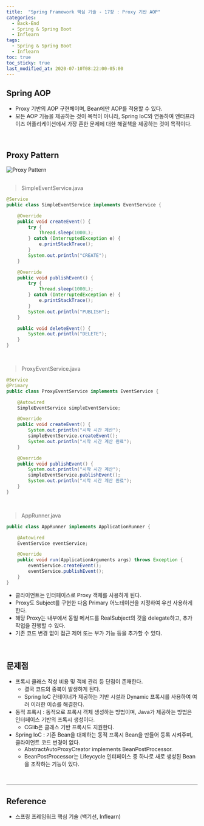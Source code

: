 ```yaml
---
title:  "Spring Framework 핵심 기술 - 17장 : Proxy 기반 AOP"
categories:
  - Back-End
  - Spring & Spring Boot
  - Inflearn
tags:
  - Spring & Spring Boot
  - Inflearn
toc: true
toc_sticky: true
last_modified_at: 2020-07-10T08:22:00-05:00
---
```


## Spring AOP

* Proxy 기반의 AOP 구현체이며, Bean에만 AOP를 적용할 수 있다.
* 모든 AOP 기능을 제공하는 것이 목적이 아니라, Spring IoC와 연동하여 엔터프라이즈 어플리케이션에서 가장 흔한 문제에 대한 해결책을 제공하는 것이 목적이다.

<br>

## Proxy Pattern

![Proxy Pattern](https://user-images.githubusercontent.com/56240505/80108193-fdfd4f00-85b6-11ea-863a-c54984ba5e15.png)<br><br>

> SimpleEventService.java

```java
@Service
public class SimpleEventService implements EventService {

    @Override
    public void createEvent() {
        try {
            Thread.sleep(1000L);
        } catch (InterruptedException e) {
            e.printStackTrace();
        }
        System.out.println("CREATE");
    }

    @Override
    public void publishEvent() {
        try {
            Thread.sleep(1000L);
        } catch (InterruptedException e) {
            e.printStackTrace();
        }
        System.out.println("PUBLISH");
    }

    public void deleteEvent() {
        System.out.println("DELETE");
    }
}
```

<br>

> ProxyEventService.java

```java
@Service
@Primary
public class ProxyEventService implements EventService {

    @Autowired
    SimpleEventService simpleEventService;

    @Override
    public void createEvent() {
        System.out.println("시작 시간 계산");
        simpleEventService.createEvent();
        System.out.println("시작 시간 계산 완료");
    }

    @Override
    public void publishEvent() {
        System.out.println("시작 시간 계산");
        simpleEventService.publishEvent();
        System.out.println("시작 시간 계산 완료");
    }
}
```

<br>

> AppRunner.java

```java
public class AppRunner implements ApplicationRunner {

    @Autowired
    EventService eventService;

    @Override
    public void run(ApplicationArguments args) throws Exception {
        eventService.createEvent();
        eventService.publishEvent();
    }
}
```

* 클라이언트는 인터페이스로 Proxy 객체를 사용하게 된다.
* Proxy도 Subject를 구현한 다음 Primary 어노테이션을 지정하여 우선 사용하게 한다.
* 해당 Proxy는 내부에서 동일 메서드를 RealSubject의 것을 delegate하고, 추가 작업을 진행할 수 있다.
* 기존 코드 변경 없이 접근 제어 또는 부가 기능 등을 추가할 수 있다.

<br>

## 문제점

* 프록시 클래스 작성 비용 및 객체 관리 등 단점이 존재한다.
  * 결국 코드의 중복이 발생하게 된다.
  * Spring IoC 컨테이너가 제공하는 기반 시설과 Dynamic 프록시를 사용하여 여러 이러한 이슈를 해결한다.
* 동적 프록시 : 동적으로 프록시 객체 생성하는 방법이며, Java가 제공하는 방법은 인터페이스 기반의 프록시 생성이다.
  * CGlib은 클래스 기반 프록시도 지원한다.
* Spring IoC : 기존 Bean을 대체하는 동적 프록시 Bean을 만들어 등록 시켜주며, 클라이언트 코드 변경이 없다.
  * AbstractAutoProxyCreator implements BeanPostProcessor.
  * BeanPostProcessor는 Lifeycycle 인터페이스 중 하나로 새로 생성된 Bean을 조작하는 기능이 있다.

<br>

---

## Reference

*	스프링 프레임워크 핵심 기술 (백기선, Inflearn)
